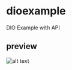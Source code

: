 # dioexample

DIO Example with API

## preview

![alt text](https://github.com/[username]/[reponame]/blob/[branch]/preview.png?raw=true)
